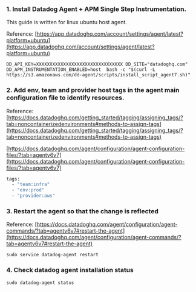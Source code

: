 ### 1. Install Datadog Agent + APM Single Step Instrumentation.

This guide is written for linux ubuntu host agent.

Reference: [https://app.datadoghq.com/account/settings/agent/latest?platform=ubuntu](https://app.datadoghq.com/account/settings/agent/latest?platform=ubuntu)

```
DD_API_KEY=XXXXXXXXXXXXXXXXXXXXXXXXXXXXXXXX DD_SITE="datadoghq.com" DD_APM_INSTRUMENTATION_ENABLED=host  bash -c "$(curl -L https://s3.amazonaws.com/dd-agent/scripts/install_script_agent7.sh)"
```

### 2. Add env, team and provider host tags in the agent main configuration file to identify resources.
Reference: 
[https://docs.datadoghq.com/getting_started/tagging/assigning_tags/?tab=noncontainerizedenvironments#methods-to-assign-tags](https://docs.datadoghq.com/getting_started/tagging/assigning_tags/?tab=noncontainerizedenvironments#methods-to-assign-tags)


[https://docs.datadoghq.com/agent/configuration/agent-configuration-files/?tab=agentv6v7](https://docs.datadoghq.com/agent/configuration/agent-configuration-files/?tab=agentv6v7)

```sh
tags:
  - "team:infra"
  - "env:prod"
  - "provider:aws"
```

### 3. Restart the agent so that the change is reflected
Reference: [https://docs.datadoghq.com/agent/configuration/agent-commands/?tab=agentv6v7#restart-the-agent](https://docs.datadoghq.com/agent/configuration/agent-commands/?tab=agentv6v7#restart-the-agent)


`sudo service datadog-agent restart`

### 4. Check datadog agent installation status
`sudo datadog-agent status`
